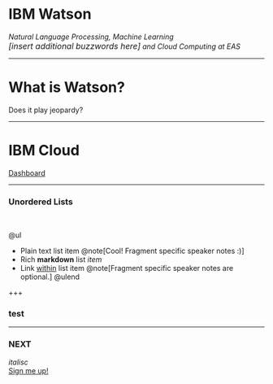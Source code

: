 # IBM Watson
*Natural Language Processing, Machine Learning  
<span style="font-size: 16px">[insert additional buzzwords here]</span> and Cloud Computing at EAS*

---

# What is Watson?

Does it play jeopardy?

---

# IBM Cloud

[Dashboard](https://console.bluemix.net/dashboard/apps)


---

### Unordered Lists
<br>

@ul
- Plain text list item @note[Cool! Fragment specific speaker notes :)]
- Rich **markdown** list *item*
- Link [within](https://gitpitch.com) list item @note[Fragment specific speaker notes are optional.]
@ulend

+++
### test

---
### NEXT
*italisc*  
[Sign me up!](https://ibm.onthehub.com/WebStore/OfferingDetails.aspx?o=cc6379bb-0463-e611-9420-b8ca3a5db7a1)